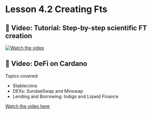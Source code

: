 # Lesson 4.2 Creating Fts

## 🎥 Video: Tutorial: Step-by-step scientific FT creation

[![Watch the video](https://img.youtube.com/vi/melN2CpISOI/0.jpg)](https://youtu.be/melN2CpISOI)

## 🎥 Video: DeFi on Cardano

Topics covered:
- Stablecoins
- DEXs: SundaeSwap and Minswap  
- Lending and Borrowing: Indigo and Liqwid Finance

[Watch the video here](https://desciquark.com/v/defi)

